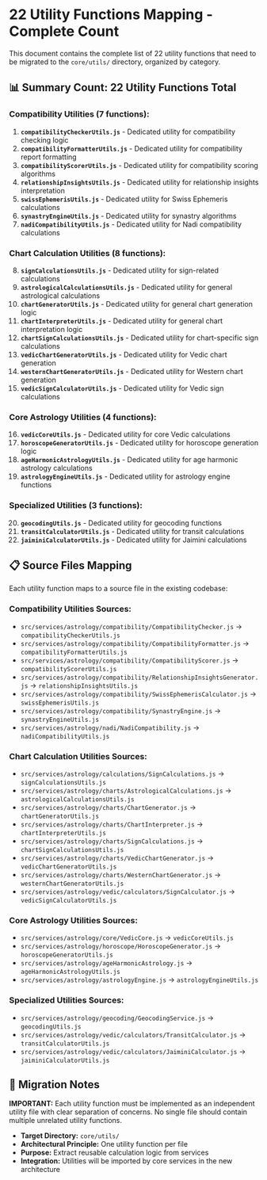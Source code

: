 # 22 Utility Functions Mapping - Complete Count

This document contains the complete list of 22 utility functions that need to be migrated to the `core/utils/` directory, organized by category.

## 📊 Summary Count: 22 Utility Functions Total

### Compatibility Utilities (7 functions):

1. **`compatibilityCheckerUtils.js`** - Dedicated utility for compatibility checking logic
2. **`compatibilityFormatterUtils.js`** - Dedicated utility for compatibility report formatting
3. **`compatibilityScorerUtils.js`** - Dedicated utility for compatibility scoring algorithms
4. **`relationshipInsightsUtils.js`** - Dedicated utility for relationship insights interpretation
5. **`swissEphemerisUtils.js`** - Dedicated utility for Swiss Ephemeris calculations
6. **`synastryEngineUtils.js`** - Dedicated utility for synastry algorithms
7. **`nadiCompatibilityUtils.js`** - Dedicated utility for Nadi compatibility calculations

### Chart Calculation Utilities (8 functions):

8. **`signCalculationsUtils.js`** - Dedicated utility for sign-related calculations
9. **`astrologicalCalculationsUtils.js`** - Dedicated utility for general astrological calculations
10. **`chartGeneratorUtils.js`** - Dedicated utility for general chart generation logic
11. **`chartInterpreterUtils.js`** - Dedicated utility for general chart interpretation logic
12. **`chartSignCalculationsUtils.js`** - Dedicated utility for chart-specific sign calculations
13. **`vedicChartGeneratorUtils.js`** - Dedicated utility for Vedic chart generation
14. **`westernChartGeneratorUtils.js`** - Dedicated utility for Western chart generation
15. **`vedicSignCalculatorUtils.js`** - Dedicated utility for Vedic sign calculations

### Core Astrology Utilities (4 functions):

16. **`vedicCoreUtils.js`** - Dedicated utility for core Vedic calculations
17. **`horoscopeGeneratorUtils.js`** - Dedicated utility for horoscope generation logic
18. **`ageHarmonicAstrologyUtils.js`** - Dedicated utility for age harmonic astrology calculations
19. **`astrologyEngineUtils.js`** - Dedicated utility for astrology engine functions

### Specialized Utilities (3 functions):

20. **`geocodingUtils.js`** - Dedicated utility for geocoding functions
21. **`transitCalculatorUtils.js`** - Dedicated utility for transit calculations
22. **`jaiminiCalculatorUtils.js`** - Dedicated utility for Jaimini calculations

## 📋 Source Files Mapping

Each utility function maps to a source file in the existing codebase:

### Compatibility Utilities Sources:
- `src/services/astrology/compatibility/CompatibilityChecker.js` → `compatibilityCheckerUtils.js`
- `src/services/astrology/compatibility/CompatibilityFormatter.js` → `compatibilityFormatterUtils.js`
- `src/services/astrology/compatibility/CompatibilityScorer.js` → `compatibilityScorerUtils.js`
- `src/services/astrology/compatibility/RelationshipInsightsGenerator.js` → `relationshipInsightsUtils.js`
- `src/services/astrology/compatibility/SwissEphemerisCalculator.js` → `swissEphemerisUtils.js`
- `src/services/astrology/compatibility/SynastryEngine.js` → `synastryEngineUtils.js`
- `src/services/astrology/nadi/NadiCompatibility.js` → `nadiCompatibilityUtils.js`

### Chart Calculation Utilities Sources:
- `src/services/astrology/calculations/SignCalculations.js` → `signCalculationsUtils.js`
- `src/services/astrology/charts/AstrologicalCalculations.js` → `astrologicalCalculationsUtils.js`
- `src/services/astrology/charts/ChartGenerator.js` → `chartGeneratorUtils.js`
- `src/services/astrology/charts/ChartInterpreter.js` → `chartInterpreterUtils.js`
- `src/services/astrology/charts/SignCalculations.js` → `chartSignCalculationsUtils.js`
- `src/services/astrology/charts/VedicChartGenerator.js` → `vedicChartGeneratorUtils.js`
- `src/services/astrology/charts/WesternChartGenerator.js` → `westernChartGeneratorUtils.js`
- `src/services/astrology/vedic/calculators/SignCalculator.js` → `vedicSignCalculatorUtils.js`

### Core Astrology Utilities Sources:
- `src/services/astrology/core/VedicCore.js` → `vedicCoreUtils.js`
- `src/services/astrology/horoscope/HoroscopeGenerator.js` → `horoscopeGeneratorUtils.js`
- `src/services/astrology/ageHarmonicAstrology.js` → `ageHarmonicAstrologyUtils.js`
- `src/services/astrology/astrologyEngine.js` → `astrologyEngineUtils.js`

### Specialized Utilities Sources:
- `src/services/astrology/geocoding/GeocodingService.js` → `geocodingUtils.js`
- `src/services/astrology/vedic/calculators/TransitCalculator.js` → `transitCalculatorUtils.js`
- `src/services/astrology/vedic/calculators/JaiminiCalculator.js` → `jaiminiCalculatorUtils.js`

## 🎯 Migration Notes

**IMPORTANT:** Each utility function must be implemented as an independent utility file with clear separation of concerns. No single file should contain multiple unrelated utility functions.

- **Target Directory:** `core/utils/`
- **Architectural Principle:** One utility function per file
- **Purpose:** Extract reusable calculation logic from services
- **Integration:** Utilities will be imported by core services in the new architecture